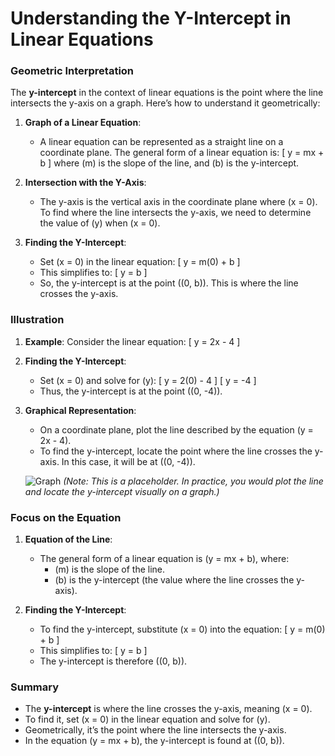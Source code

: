 # Understanding the Y-Intercept in Linear Equations

### **Geometric Interpretation**

The **y-intercept** in the context of linear equations is the point where the line intersects the y-axis on a graph. Here’s how to understand it geometrically:

1. **Graph of a Linear Equation**: 
   - A linear equation can be represented as a straight line on a coordinate plane. The general form of a linear equation is:
     \[
     y = mx + b
     \]
     where \(m\) is the slope of the line, and \(b\) is the y-intercept.

2. **Intersection with the Y-Axis**:
   - The y-axis is the vertical axis in the coordinate plane where \(x = 0\). To find where the line intersects the y-axis, we need to determine the value of \(y\) when \(x = 0\).

3. **Finding the Y-Intercept**:
   - Set \(x = 0\) in the linear equation:
     \[
     y = m(0) + b
     \]
   - This simplifies to:
     \[
     y = b
     \]
   - So, the y-intercept is at the point \((0, b)\). This is where the line crosses the y-axis.

### **Illustration**

1. **Example**: Consider the linear equation:
   \[
   y = 2x - 4
   \]

2. **Finding the Y-Intercept**:
   - Set \(x = 0\) and solve for \(y\):
     \[
     y = 2(0) - 4
     \]
     \[
     y = -4
     \]
   - Thus, the y-intercept is at the point \((0, -4)\).

3. **Graphical Representation**:
   - On a coordinate plane, plot the line described by the equation \(y = 2x - 4\).
   - To find the y-intercept, locate the point where the line crosses the y-axis. In this case, it will be at \((0, -4)\).

   ![Graph](https://via.placeholder.com/300x300.png?text=Graph) *(Note: This is a placeholder. In practice, you would plot the line and locate the y-intercept visually on a graph.)*

### **Focus on the Equation**

1. **Equation of the Line**:
   - The general form of a linear equation is \(y = mx + b\), where:
     - \(m\) is the slope of the line.
     - \(b\) is the y-intercept (the value where the line crosses the y-axis).

2. **Finding the Y-Intercept**:
   - To find the y-intercept, substitute \(x = 0\) into the equation:
     \[
     y = m(0) + b
     \]
   - This simplifies to:
     \[
     y = b
     \]
   - The y-intercept is therefore \((0, b)\).

### **Summary**

- The **y-intercept** is where the line crosses the y-axis, meaning \(x = 0\).
- To find it, set \(x = 0\) in the linear equation and solve for \(y\).
- Geometrically, it’s the point where the line intersects the y-axis.
- In the equation \(y = mx + b\), the y-intercept is found at \((0, b)\).